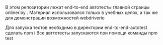 В этом репозитории лежат end-to-end автотесты главной страицы onliner.by . 
Материал использовался только в учебных целях, а так же для демонстрации возможностей webdriverio

Для запуска тестов необхдимо в директории end-to-end-autotest сделать npm i
Все авттотесты запускаются при помощи команды npm test

